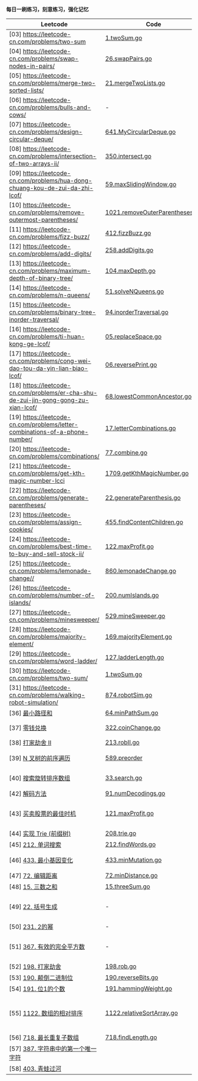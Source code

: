 **每日一刷练习，刻意练习，强化记忆**

| Leetcode | Code | Difficulty | Points |
| -------- | ---- | ---------- | ------ |
|[03] <https://leetcode-cn.com/problems/two-sum>|[1.twoSum.go](../week01/1.twoSum.go)|
|[04] <https://leetcode-cn.com/problems/swap-nodes-in-pairs/>|[26.swapPairs.go](../week01/26.swapPairs.go)|
|[05] <https://leetcode-cn.com/problems/merge-two-sorted-lists/>|[21.mergeTwoLists.go](../week01/21.mergeTwoLists.go)|
|[06] <https://leetcode-cn.com/problems/bulls-and-cows/>|-|
|[07] <https://leetcode-cn.com/problems/design-circular-deque/>|[641.MyCircularDeque.go](../week01/641.MyCircularDeque.go)|
|[08] <https://leetcode-cn.com/problems/intersection-of-two-arrays-ii/>|[350.intersect.go](../week02/350.intersect.go)|
|[09] <https://leetcode-cn.com/problems/hua-dong-chuang-kou-de-zui-da-zhi-lcof/>|[59.maxSlidingWindow.go](../week02/59.maxSlidingWindow.go)|
|[10] <https://leetcode-cn.com/problems/remove-outermost-parentheses/>|[1021.removeOuterParentheses.go](../week02/1021.removeOuterParentheses.go)|
|[11] <https://leetcode-cn.com/problems/fizz-buzz/>|[412.fizzBuzz.go](../week02/412.fizzBuzz.go)|
|[12] <https://leetcode-cn.com/problems/add-digits/>|[258.addDigits.go](../week02/258.addDigits.go)|
|[13] <https://leetcode-cn.com/problems/maximum-depth-of-binary-tree/>|[104.maxDepth.go](../week03/104.maxDepth.go)|
|[14] <https://leetcode-cn.com/problems/n-queens/>|[51.solveNQueens.go](../week03/51.solveNQueens.go)|
|[15] <https://leetcode-cn.com/problems/binary-tree-inorder-traversal/>|[94.inorderTraversal.go](../week03/94.inorderTraversal.go)|
|[16] <https://leetcode-cn.com/problems/ti-huan-kong-ge-lcof/>|[05.replaceSpace.go](../week03/05.replaceSpace.go)|
|[17] <https://leetcode-cn.com/problems/cong-wei-dao-tou-da-yin-lian-biao-lcof/>|[06.reversePrint.go](../week03/06.reversePrint.go)|
|[18] <https://leetcode-cn.com/problems/er-cha-shu-de-zui-jin-gong-gong-zu-xian-lcof/>|[68.lowestCommonAncestor.go](../week03/68.lowestCommonAncestor.go)|
|[19] <https://leetcode-cn.com/problems/letter-combinations-of-a-phone-number/>|[17.letterCombinations.go](../week03/17.letterCombinations.go)|
|[20] <https://leetcode-cn.com/problems/combinations/>|[77.combine.go](../week04/77.combine.go)|
|[21] <https://leetcode-cn.com/problems/get-kth-magic-number-lcci>|[1709.getKthMagicNumber.go](../week04/1709.getKthMagicNumber.go)|
|[22] <https://leetcode-cn.com/problems/generate-parentheses/>|[22.generateParenthesis.go](../week04/22.generateParenthesis.go)|
|[23] <https://leetcode-cn.com/problems/assign-cookies/>|[455.findContentChildren.go](../week04/455.findContentChildren.go)|
|[24] <https://leetcode-cn.com/problems/best-time-to-buy-and-sell-stock-ii/>|[122.maxProfit.go](../week04/122.maxProfit.go)|
|[25] <https://leetcode-cn.com/problems/lemonade-change//>|[860.lemonadeChange.go](../week04/860.lemonadeChange.go)|S|
|[26] <https://leetcode-cn.com/problems/number-of-islands/>|[200.numIslands.go](../week04/200.numIslands.go)|M|
|[27] <https://leetcode-cn.com/problems/minesweeper/>|[529.mineSweeper.go](../week04/529.mineSweeper.go)|M|
|[28] <https://leetcode-cn.com/problems/majority-element/>|[169.majorityElement.go](../week05/169.majorityElement.go)|S|
|[29] <https://leetcode-cn.com/problems/word-ladder/>|[127.ladderLength.go](../week05/127.ladderLength.go)|H|
|[30] <https://leetcode-cn.com/problems/two-sum/>|[1.twoSum.go](../week01/1.twoSum.go)|S|
|[31] <https://leetcode-cn.com/problems/walking-robot-simulation/>|[874.robotSim.go](874.robotSim.go)|S|
|[36] [最小路径和](https://leetcode-cn.com/problems/minimum-path-sum/)|[64.minPathSum.go](../week06/64.minPathSum.go)|M|dp|
|[37] [零钱兑换](https://leetcode-cn.com/problems/coin-change/)|[322.coinChange.go](../week06/322.coinChange.go)|M|递归、dp|
|[38] [打家劫舍 II](https://leetcode-cn.com/problems/house-robber-ii/)|[213.robII.go](../week06/213.robII.go)|M|dp|
|[39] [N 叉树的前序遍历](https://leetcode-cn.com/problems/n-ary-tree-preorder-traversal/)|[589.preorder](../week07/589.preorder)|S|递归、栈|
|[40] [搜索旋转排序数组](https://leetcode-cn.com/problems/search-in-rotated-sorted-array/)|[33.search.go](../week07/33.search.go)|M|二分查找|
|[42] [解码方法](https://leetcode-cn.com/problems/decode-ways)|[91.numDecodings.go](../week07/91.numDecodings.go)|M|dp|
|[43] [买卖股票的最佳时机](121.maxProfit.go)|[121.maxProfit.go](../week07/121.maxProfit.go)|S|dp、贪心算法|
|[44] [实现 Trie (前缀树)](https://leetcode-cn.com/problems/implement-trie-prefix-tree/)|[208.trie.go](../week07/208.trie.go)|M|trie|
|[45] [212. 单词搜索](https://leetcode-cn.com/problems/word-search-ii/)|[212.findWords.go](../week07/212.findWords.go)|H|dp|
|[46] [433. 最小基因变化](https://leetcode-cn.com/problems/minimum-genetic-mutation/)|[433.minMutation.go](../week07/433.minMutation.go)|S|递归、回溯|
|[47] [72. 编辑距离](https://leetcode-cn.com/problems/edit-distance/)|[72.minDistance.go](../week07/72.minDistance.go)|H||
|[48] [15. 三数之和](https://leetcode-cn.com/problems/3sum/)|[15.threeSum.go](../week06/15.threeSum.go)|M|双指针|
|[49] [22. 括号生成](https://leetcode-cn.com/problems/generate-parentheses/)|-|M|dfs、回溯+剪枝|
|[50] [231. 2的幂](https://leetcode-cn.com/problems/power-of-two/)|-|S|位运算|
|[51] [367. 有效的完全平方数](https://leetcode-cn.com/problems/valid-perfect-square/)|-|M|二分查找、牛顿迭代|
|[52] [198. 打家劫舍](https://leetcode-cn.com/problems/house-robber/)|[198.rob.go](198.rob.go)|M|dp|
|[53] [190. 颠倒二进制位](https://leetcode-cn.com/problems/reverse-bits/)|[190.reverseBits.go](190.reverseBits.go)|S|位移|
|[54] [191. 位1的个数](https://leetcode-cn.com/problems/number-of-1-bits/)|[191.hammingWeight.go](191.hammingWeight.go)|S|位移|
|[55] [1122. 数组的相对排序](https://leetcode-cn.com/problems/relative-sort-array/)|[1122.relativeSortArray.go](1122.relativeSortArray.go)|S|计数排序、自定义排序|
|[56] [718. 最长重复子数组](https://leetcode-cn.com/problems/maximum-length-of-repeated-subarray/)|[718.findLength.go](718.findLength.go)|M|排序|
|[57] [387. 字符串中的第一个唯一字符](https://leetcode-cn.com/problems/first-unique-character-in-a-string/)|[]()|S|xxx|
|[58] [403. 青蛙过河](https://leetcode-cn.com/problems/frog-jump/)||H|dp|

